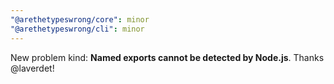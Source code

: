```yaml
---
"@arethetypeswrong/core": minor
"@arethetypeswrong/cli": minor
---
```


New problem kind: **Named exports cannot be detected by Node.js**. Thanks @laverdet!

